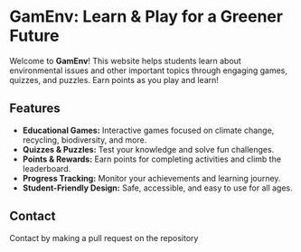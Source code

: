 # GamEnv: Learn & Play for a Greener Future

Welcome to **GamEnv**! This website helps students learn about environmental issues and other important topics through engaging games, quizzes, and puzzles. Earn points as you play and learn!

## Features

- **Educational Games:** Interactive games focused on climate change, recycling, biodiversity, and more.
- **Quizzes & Puzzles:** Test your knowledge and solve fun challenges.
- **Points & Rewards:** Earn points for completing activities and climb the leaderboard.
- **Progress Tracking:** Monitor your achievements and learning journey.
- **Student-Friendly Design:** Safe, accessible, and easy to use for all ages.

## Contact

Contact by making a pull request on the repository
